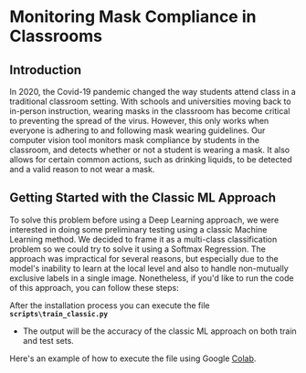 # Monitoring Mask Compliance in Classrooms

## Introduction

In 2020, the Covid-19 pandemic changed the way students attend class in a traditional classroom setting. With schools and universities moving back to in-person instruction, wearing masks in the classroom has become critical to preventing the spread of the virus. However, this only works when everyone is adhering to and following mask wearing guidelines. Our computer vision tool monitors mask compliance by students in the classroom, and detects whether or not a student is wearing a mask. It also allows for certain common actions, such as drinking liquids, to be detected and a valid reason to not wear a mask.

## Getting Started with the Classic ML Approach

To solve this problem before using a Deep Learning approach, we were interested in doing some preliminary testing using a classic Machine Learning method. We decided to frame it as a multi-class classification problem so we could try to solve it using a Softmax Regression. The approach was impractical for several reasons, but especially due to the model's inability to learn at the local level and also to handle non-mutually exclusive labels in a single image. Nonetheless, if you'd like to run the code of this approach, you can follow these steps:

After the installation process you can execute the file **`scripts\train_classic.py`**

   * The output will be the accuracy of the classic ML approach on both train and test sets.

Here's an example of how to execute the file using Google [Colab](https://colab.research.google.com/drive/1GvT4BWaAg4-l8CiugQanq653XLqcyCby?usp=sharing).
